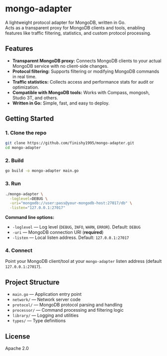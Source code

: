 # mongo-adapter

A lightweight protocol adapter for MongoDB, written in Go.  
Acts as a transparent proxy for MongoDB clients and tools, enabling features like traffic filtering, statistics, and custom protocol processing.

## Features

- **Transparent MongoDB proxy:** Connects MongoDB clients to your actual MongoDB service with no client-side changes.
- **Protocol filtering:** Supports filtering or modifying MongoDB commands in real time.
- **Traffic statistics:** Collects access and performance stats for audit or optimization.
- **Compatible with MongoDB tools:** Works with Compass, mongosh, Studio 3T, and others.
- **Written in Go:** Simple, fast, and easy to deploy.

## Getting Started

### 1. Clone the repo

```sh
git clone https://github.com/finishy1995/mongo-adapter.git
cd mongo-adapter
```

### 2. Build

```sh
go build -o mongo-adapter main.go
```

### 3. Run

```sh
./mongo-adapter \
  -loglevel=DEBUG \
  -uri="mongodb://user:pass@your-mongodb-host:27017/db" \
  -listen="127.0.0.1:27017"
```

**Command line options:**

- `-loglevel` — Log level (`DEBUG`, `INFO`, `WARN`, `ERROR`). Default: `DEBUG`
- `-uri` — MongoDB connection URI (**required**)
- `-listen` — Local listen address. Default: `127.0.0.1:27017`

### 4. Connect

Point your MongoDB client/tool at your `mongo-adapter` listen address (default `127.0.0.1:27017`).

## Project Structure

- `main.go` — Application entry point
- `network/` — Network server code
- `protocol/` — MongoDB protocol parsing and handling
- `processor/` — Command processing and filtering logic
- `library/` — Logging and utilities
- `types/` — Type definitions

## License

Apache 2.0
